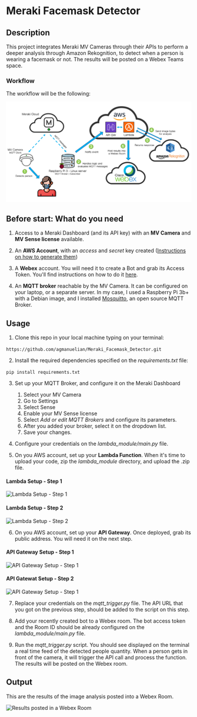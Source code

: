 # Meraki Facemask Detector

## Description

This project integrates Meraki MV Cameras through their APIs to perform a deeper analysis through Amazon Rekognition, to detect when a person is wearing a facemask or not. The results will be posted on a Webex Teams space.

### Workflow

The workflow will be the following:

![Alt text](imgs/workflow_facemask.png "Facemask Detector - Workflow")

## Before start: What do you need

1. Access to a Meraki Dashboard (and its API key) with an **MV Camera** and **MV Sense license** available.

2. An **AWS Account**, with an *access* and *secret* key created ([Instructions on how to generate them](https://docs.aws.amazon.com/powershell/latest/userguide/pstools-appendix-sign-up.html))

3. A **Webex** account. You will need it to create a Bot and grab its Access Token. You'll find instructions on how to do it [here](https://developer.webex.com/docs/bots#creating-a-webex-bot).

4. An **MQTT broker** reachable by the MV Camera. It can be configured on your laptop, or a separate server. In my case, I used a Raspberry Pi 3b+ with a Debian image, and I installed [Mosquitto](http://mosquitto.org/), an open source MQTT Broker.

## Usage

1. Clone this repo in your local machine typing on your terminal:

```https://github.com/agmanuelian/Meraki_Facemask_Detector.git```

2. Install the required dependencies specified on the _requirements.txt_ file:

```pip install requirements.txt```

3. Set up your MQTT Broker, and configure it on the Meraki Dashboard
    1. Select your MV Camera
    2. Go to Settings
    3. Select Sense
    4. Enable your MV Sense license
    5. Select *Add or edit MQTT Brokers* and configure its parameters.
    6. After you added your broker, select it on the dropdown list.
    7. Save your changes. 

4. Configure your credentials on the *lambda_module/main.py* file.

5. On you AWS account, set up your **Lambda Function**. When it's time to upload your code, zip the *lambda_module* directory, and upload the .zip file. 

#### Lambda Setup - Step 1

![Lambda Setup - Step 1](imgs/lambda_1.gif "Lambda Setup - Step 1")

#### Lambda Setup - Step 2

![Lambda Setup - Step 2](imgs/lambda2.gif "Lambda Setup - Step 1")

6. On you AWS account, set up your **API Gateway**. Once deployed, grab its public address. You will need it on the next step.

#### API Gateway Setup - Step 1

![API Gateway Setup - Step 1](imgs/apigw1.gif "API Gateway Setup - Step 1")

#### API Gatewat Setup - Step 2

![API Gateway Setup - Step 1](imgs/api_gw2.gif "API Gateway Setup - Step 2")

7. Replace your credentials on the *mqtt_trigger.py* file. The API URL that you got on the previous step, should be added to the script on this step.

8. Add your recently created bot to a Webex room. The bot access token and the Room ID should be already configured on the *lambda_module/main.py* file.

9. Run the *mqtt_trigger.py* script. You should see displayed on the terminal a real time feed of the detected people quantity. When a person gets in front of the camera, it will trigger the API call and process the function. The results will be posted on the Webex room.

## Output

This are the results of the image analysis posted into a Webex Room.

![Results posted in a Webex Room](imgs/webex_room.png)

